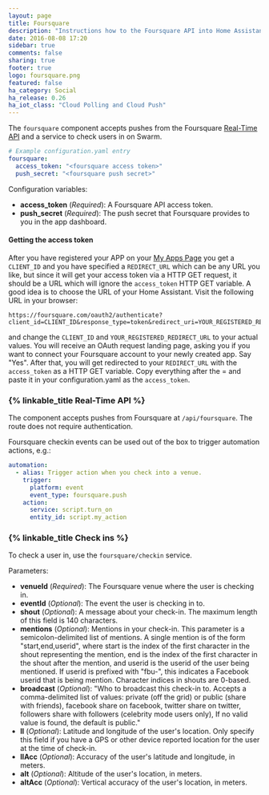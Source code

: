 ```yaml
---
layout: page
title: Foursquare
description: "Instructions how to the Foursquare API into Home Assistant."
date: 2016-08-08 17:20
sidebar: true
comments: false
sharing: true
footer: true
logo: foursquare.png
featured: false
ha_category: Social
ha_release: 0.26
ha_iot_class: "Cloud Polling and Cloud Push"
---
```


The `foursquare` component accepts pushes from the Foursquare [Real-Time API](https://developer.foursquare.com/overview/realtime) and a service to check users in on Swarm.

```yaml
# Example configuration.yaml entry
foursquare:
  access_token: "<foursquare access token>"
  push_secret: "<foursquare push secret>"
```

Configuration variables:

- **access_token** (*Required*): A Foursquare API access token.
- **push_secret** (*Required*): The push secret that Foursquare provides to you in the app dashboard.

#### Getting the access token ####

After you have registered your APP on your [My Apps Page](https://foursquare.com/developers/apps) you get a `CLIENT_ID` and you have specified a
`REDIRECT_URL` which can be any URL you like, but since it will get your access token via a HTTP GET request, it should be a URL which will ignore the `access_token` HTTP GET variable. A good idea is to choose the URL of your Home Assistant. 
Visit the following URL in your browser:

```
https://foursquare.com/oauth2/authenticate?client_id=CLIENT_ID&response_type=token&redirect_uri=YOUR_REGISTERED_REDIRECT_URI
```

and change the `CLIENT_ID` and `YOUR_REGISTERED_REDIRECT_URL` to your actual values. 
You will receive an OAuth request landing page, asking you if you want to connect your Foursquare account to your newly created app. Say "Yes".
After that, you will get redirected to your `REDIRECT_URL` with the `access_token` as a HTTP GET variable. Copy everything after the = and paste it in your configuration.yaml as the `access_token`.

### {% linkable_title Real-Time API %}

The component accepts pushes from Foursquare at `/api/foursquare`. The route does not require authentication.

Foursquare checkin events can be used out of the box to trigger automation actions, e.g.:

```yaml
automation:
  - alias: Trigger action when you check into a venue.
    trigger:
      platform: event
      event_type: foursquare.push
    action:
      service: script.turn_on
      entity_id: script.my_action
```

### {% linkable_title Check ins %}

To check a user in, use the `foursquare/checkin` service.

Parameters:

- **venueId** (*Required*): The Foursquare venue where the user is checking in.
- **eventId** (*Optional*): The event the user is checking in to.
- **shout** (*Optional*): A message about your check-in. The maximum length of this field is 140 characters.
- **mentions** (*Optional*): Mentions in your check-in. This parameter is a semicolon-delimited list of mentions. A single mention is of the form "start,end,userid", where start is the index of the first character in the shout representing the mention, end is the index of the first character in the shout after the mention, and userid is the userid of the user being mentioned. If userid is prefixed with "fbu-", this indicates a Facebook userid that is being mention. Character indices in shouts are 0-based.
- **broadcast** (*Optional*): "Who to broadcast this check-in to. Accepts a comma-delimited list of values: private (off the grid) or public (share with friends), facebook share on facebook, twitter share on twitter, followers share with followers (celebrity mode users only), If no valid value is found, the default is public."
- **ll** (*Optional*): Latitude and longitude of the user's location. Only specify this field if you have a GPS or other device reported location for the user at the time of check-in.
- **llAcc** (*Optional*): Accuracy of the user's latitude and longitude, in meters.
- **alt** (*Optional*): Altitude of the user's location, in meters.
- **altAcc** (*Optional*): Vertical accuracy of the user's location, in meters.
